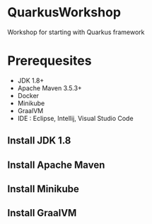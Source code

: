 # QuarkusWorkshop
Workshop for starting with Quarkus framework

# Prerequesites
- JDK 1.8+
- Apache Maven 3.5.3+
- Docker
- Minikube
- GraalVM
- IDE : Eclipse, Intellij, Visual Studio Code

## Install JDK 1.8

## Install Apache Maven

## Install Minikube

## Install GraalVM
